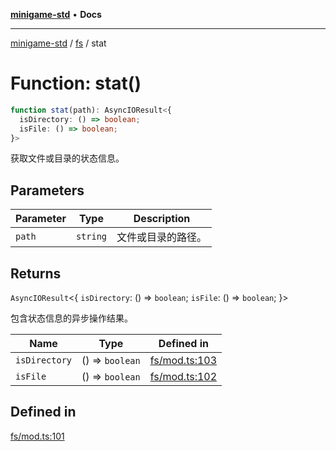 [**minigame-std**](../../../README.md) • **Docs**

***

[minigame-std](../../../README.md) / [fs](../README.md) / stat

# Function: stat()

```ts
function stat(path): AsyncIOResult<{
  isDirectory: () => boolean;
  isFile: () => boolean;
}>
```

获取文件或目录的状态信息。

## Parameters

| Parameter | Type | Description |
| ------ | ------ | ------ |
| `path` | `string` | 文件或目录的路径。 |

## Returns

`AsyncIOResult`\<\{
  `isDirectory`: () => `boolean`;
  `isFile`: () => `boolean`;
 \}\>

包含状态信息的异步操作结果。

| Name | Type | Defined in |
| ------ | ------ | ------ |
| `isDirectory` | () => `boolean` | [fs/mod.ts:103](https://github.com/JiangJie/minigame-std/blob/1fb9a762786cb461df809682ecf1703bbcf00b3a/src/std/fs/mod.ts#L103) |
| `isFile` | () => `boolean` | [fs/mod.ts:102](https://github.com/JiangJie/minigame-std/blob/1fb9a762786cb461df809682ecf1703bbcf00b3a/src/std/fs/mod.ts#L102) |

## Defined in

[fs/mod.ts:101](https://github.com/JiangJie/minigame-std/blob/1fb9a762786cb461df809682ecf1703bbcf00b3a/src/std/fs/mod.ts#L101)
